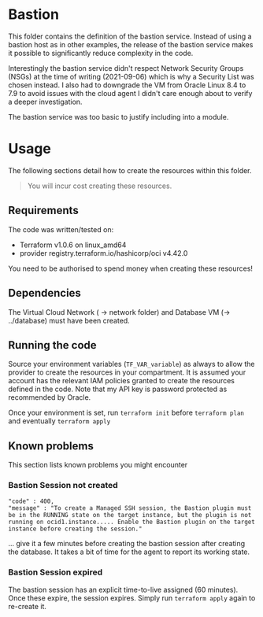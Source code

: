 # Bastion

This folder contains the definition of the bastion service. Instead of using a bastion host as in other examples, the release of the bastion service makes it possible to significantly reduce complexity in the code. 

Interestingly the bastion service didn't respect Network Security Groups (NSGs) at the time of writing (2021-09-06) which is why a Security List was chosen instead. I also had to downgrade the VM from Oracle Linux 8.4 to 7.9 to avoid issues with the cloud agent I didn't care enough about to verify a deeper investigation.

The bastion service was too basic to justify including into a module. 

# Usage

The following sections detail how to create the resources within this folder.

> You will incur cost creating these resources.

## Requirements

The code was written/tested on:

- Terraform v1.0.6 on linux_amd64
- provider registry.terraform.io/hashicorp/oci v4.42.0

You need to be authorised to spend money when creating these resources!

## Dependencies

The Virtual Cloud Network ( -> network folder) and Database VM (-> ../database) must have been created.

## Running the code

Source your environment variables (`TF_VAR_variable`) as always to allow the provider to create the resources in your compartment. It is assumed your account has the relevant IAM policies granted to create the resources defined in the code. Note that my API key is password protected as recommended by Oracle. 

Once your environment is set, run `terraform init` before `terraform plan` and eventually `terraform apply`

## Known problems

This section lists known problems you might encounter

### Bastion Session not created

```
"code" : 400,
"message" : "To create a Managed SSH session, the Bastion plugin must be in the RUNNING state on the target instance, but the plugin is not running on ocid1.instance..... Enable the Bastion plugin on the target instance before creating the session."
```

... give it a few minutes before creating the bastion session after creating the database. It takes a bit of time for the agent to report its working state.


### Bastion Session expired

The bastion session has an explicit time-to-live assigned (60 minutes). Once these expire, the session expires. Simply run `terraform apply` again to re-create it.